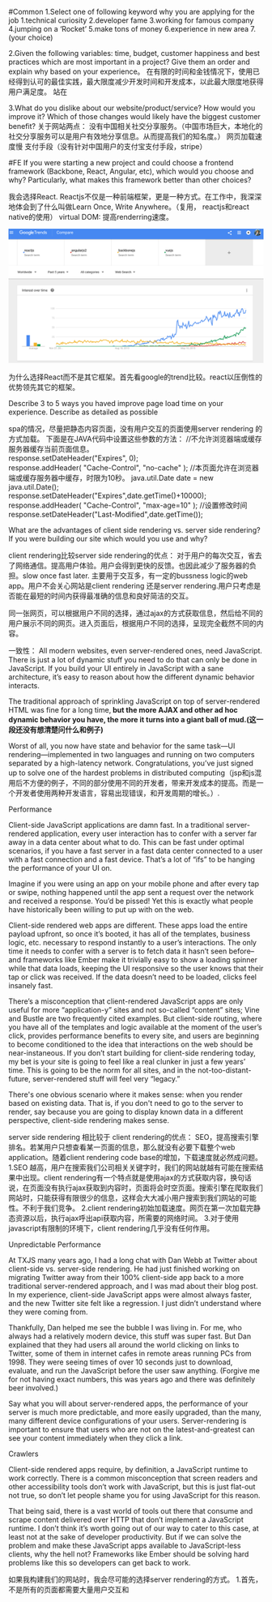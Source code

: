 
#Common
1.Select one of following keyword why you are applying for the job
  1.technical curiosity
  2.developer fame
  3.working for famous company
  4.jumping on a ‘Rocket’
  5.make tons of money
  6.experience in new area
  7.(your choice)

2.Given the following variables: time, budget, customer happiness and best practices which are most important in a project? Give them an order and explain why based on your experience。
在有限的时间和金钱情况下，使用已经得到认可的最佳实践，最大限度减少开发时间和开发成本，以此最大限度地获得用户满足度。
站在




3.What do you dislike about our website/product/service? How would you improve it? Which of those changes would likely have the biggest customer benefit?
关于网站两点： 
没有中国相关社交分享服务。（中国市场巨大，本地化的社交分享服务可以是用户有效地分享信息。从而提高我们的知名度。）
网页加载速度慢
支付手段（没有针对中国用户的支付宝支付手段，stripe）



#FE
If you were starting a new project and could choose a frontend framework (Backbone, React, Angular, etc), which would you choose and why? Particularly, what makes this framework better than other choices?

我会选择React. Reactjs不仅是一种前端框架，更是一种方式。在工作中，我深深地体会到了什么叫做Learn Once, Write Anywhere。（复用， reactjs和react native的使用）
virtual DOM: 提高renderring速度。


![alt tag](https://github.com/jcdby/Answer/blob/master/front-end-trend.png)

为什么选择React而不是其它框架。首先看google的trend比较。react以压倒性的优势领先其它的框架。

Describe 3 to 5 ways you haved improve page load time on your experience. Describe as detailed as possible

spa的情况，尽量把静态内容页面，没有用户交互的页面使用server rendering 的方式加载。
下面是在JAVA代码中设置这些参数的方法：
//不允许浏览器端或缓存服务器缓存当前页面信息。    
response.setDateHeader("Expires", 0);  
response.addHeader( "Cache-Control", "no-cache" );
//本页面允许在浏览器端或缓存服务器中缓存，时限为10秒。
java.util.Date date = new java.util.Date();  
response.setDateHeader("Expires",date.getTime()+10000); 
response.addHeader( "Cache-Control", "max-age=10" ); 
//设置修改时间
response.setDateHeader("Last-Modified",date.getTime());


What are the advantages of client side rendering vs. server side rendering? If you were building our site which would you use and why?

client rendering比较server side rendering的优点： 对于用户的每次交互，省去了网络通信。提高用户体验。用户会得到更快的反馈。也因此减少了服务器的负担。slow once fast later. 主要用于交互多，有一定的bussness logic的web app。用户不会关心网站是client rendering 还是server rendering.用户只考虑是否能在最短的时间内获得最准确的信息和良好简洁的交互。

同一张网页，可以根据用户不同的选择，通过ajax的方式获取信息，然后给不同的用户展示不同的网页。进入页面后，根据用户不同的选择，呈现完全截然不同的内容。

一致性：
All modern websites, even server-rendered ones, need JavaScript. There is just a lot of dynamic stuff you need to do that can only be done in JavaScript. If you build your UI entirely in JavaScript with a sane architecture, it’s easy to reason about how the different dynamic behavior interacts.

The traditional approach of sprinkling JavaScript on top of server-rendered HTML was fine for a long time,<strong> but the more AJAX and other ad hoc dynamic behavior you have, the more it turns into a giant ball of mud.(这一段还没有想清楚问什么和例子)</strong>

Worst of all, you now have state and behavior for the same task—UI rendering—implemented in two languages and running on two computers separated by a high-latency network. Congratulations, you’ve just signed up to solve one of the hardest problems in distributed computing（jsp和js混用后不方便的例子，不同的部分使用不同的开发者，带来开发成本的提高。而是一个开发者使用两种开发语言，容易出现错误，和开发周期的增长。）.

Performance

Client-side JavaScript applications are damn fast. In a traditional server-rendered application, every user interaction has to confer with a server far away in a data center about what to do. This can be fast under optimal scenarios, if you have a fast server in a fast data center connected to a user with a fast connection and a fast device. That’s a lot of “ifs” to be hanging the performance of your UI on.

Imagine if you were using an app on your mobile phone and after every tap or swipe, nothing happened until the app sent a request over the network and received a response. You’d be pissed! Yet this is exactly what people have historically been willing to put up with on the web.

Client-side rendered web apps are different. These apps load the entire payload upfront, so once it’s booted, it has all of the templates, business logic, etc. necessary to respond instantly to a user’s interactions. The only time it needs to confer with a server is to fetch data it hasn’t seen before–and frameworks like Ember make it trivially easy to show a loading spinner while that data loads, keeping the UI responsive so the user knows that their tap or click was received. If the data doesn’t need to be loaded, clicks feel insanely fast.

There’s a misconception that client-rendered JavaScript apps are only useful for more “application-y” sites and not so-called “content” sites; Vine and Bustle are two frequently cited examples. But client-side routing, where you have all of the templates and logic available at the moment of the user’s click, provides performance benefits to every site, and users are beginning to become conditioned to the idea that interactions on the web should be near-instaneous. If you don’t start building for client-side rendering today, my bet is your site is going to feel like a real clunker in just a few years’ time. This is going to be the norm for all sites, and in the not-too-distant-future, server-rendered stuff will feel very “legacy.”

There's one obvious scenario where it makes sense: when you render based on existing data. That is, if you don't need to go to the server to render, say because you are going to display known data in a different perspective, client-side rendering makes sense.




server side rendering 相比较于 client rendering的优点： SEO，提高搜索引擎排名。若某用户只想查看某一页面的信息，那么就没有必要下载整个web application。随着client rendering code base的增加，下载速度就必然成问题。
1.SEO 越高，用户在搜索我们公司相关关键字时，我们的网站就越有可能在搜索结果中出现。client rendering有一个特点就是使用ajax的方式获取内容，换句话说，在页面没有执行ajax获取到内容时，页面将会时空页面。搜索引擎在爬取我们网站时，只能获得有限很少的信息，这样会大大减小用户搜索到我们网站的可能性。不利于我们竞争。
2.client rendering初始加载速度。网页在第一次加载完静态资源以后，执行ajax呼出api获取内容，所需要的网络时间。
3.对于使用javascript有限制的环境下，client rendering几乎没有任何作用。

Unpredictable Performance

At TXJS many years ago, I had a long chat with Dan Webb at Twitter about client-side vs. server-side rendering. He had just finished working on migrating Twitter away from their 100% client-side app back to a more traditional server-rendered approach, and I was mad about their blog post. In my experience, client-side JavaScript apps were almost always faster, and the new Twitter site felt like a regression. I just didn’t understand where they were coming from.

Thankfully, Dan helped me see the bubble I was living in. For me, who always had a relatively modern device, this stuff was super fast. But Dan explained that they had users all around the world clicking on links to Twitter, some of them in internet cafes in remote areas running PCs from 1998. They were seeing times of over 10 seconds just to download, evaluate, and run the JavaScript before the user saw anything. (Forgive me for not having exact numbers, this was years ago and there was definitely beer involved.)

Say what you will about server-rendered apps, the performance of your server is much more predictable, and more easily upgraded, than the many, many different device configurations of your users. Server-rendering is important to ensure that users who are not on the latest-and-greatest can see your content immediately when they click a link.

Crawlers

Client-side rendered apps require, by definition, a JavaScript runtime to work correctly. There is a common misconception that screen readers and other accessibility tools don’t work with JavaScript, but this is just flat-out not true, so don’t let people shame you for using JavaScript for this reason.

That being said, there is a vast world of tools out there that consume and scrape content delivered over HTTP that don’t implement a JavaScript runtime. I don’t think it’s worth going out of our way to cater to this case, at least not at the sake of developer productivity. But if we can solve the problem and make these JavaScript apps available to JavaScript-less clients, why the hell not? Frameworks like Ember should be solving hard problems like this so developers can get back to work.



如果我构建我们的网站时，我会尽可能的选择server rendering的方式。
1.首先，不是所有的页面都需要大量用户交互和
